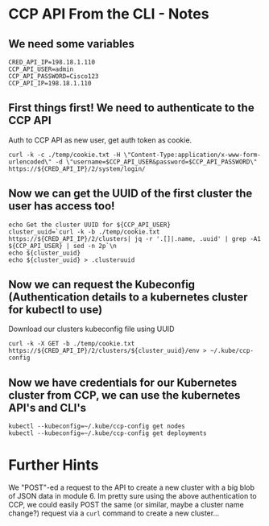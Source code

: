 # CCP API From the CLI - Notes

## We need some variables

```
CRED_API_IP=198.18.1.110
CCP_API_USER=admin
CCP_API_PASSWORD=Cisco123
CCP_API_IP=198.18.1.110
```

## First things first! We need to authenticate to the CCP API
Auth to CCP API as new user, get auth token as cookie.
```
curl -k -c ./temp/cookie.txt -H \"Content-Type:application/x-www-form-urlencoded\" -d \"username=$CCP_API_USER&password=$CCP_API_PASSWORD\" https://${CRED_API_IP}/2/system/login/
```

## Now we can get the UUID of the first cluster the user has access too!
```
echo Get the cluster UUID for ${CCP_API_USER}
cluster_uuid=`curl -k -b ./temp/cookie.txt https://${CRED_API_IP}/2/clusters| jq -r '.[]|.name, .uuid' | grep -A1 ${CCP_API_USER} | sed -n 2p`\n
echo ${cluster_uuid}
echo ${cluster_uuid} > .clusteruuid
```

## Now we can request the Kubeconfig (Authentication details to a kubernetes cluster for kubectl to use)
Download our clusters kubeconfig file using UUID
```
curl -k -X GET -b ./temp/cookie.txt https://${CRED_API_IP}/2/clusters/${cluster_uuid}/env > ~/.kube/ccp-config
```

## Now we have credentials for our Kubernetes cluster from CCP, we can use the kubernetes API's and CLI's
```
kubectl --kubeconfig=~/.kube/ccp-config get nodes
kubectl --kubeconfig=~/.kube/ccp-config get deployments
```

# Further Hints

We "POST"-ed a request to the API to create a new cluster with a big blob of JSON data in module 6.
Im pretty sure using the above authentication to CCP, we could easily POST the same (or similar, maybe a cluster name change?) request via a `curl` command to create a new cluster...
